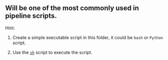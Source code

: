 ## Will be one of the most commonly used in pipeline scripts.

Hint:
1. Create a simple executable script in this folder, it could be `bash` or `Python` script.

2. Use the [`sh`](https://jenkins.io/doc/pipeline/steps/workflow-durable-task-step/#sh-shell-script) script to execute the script.